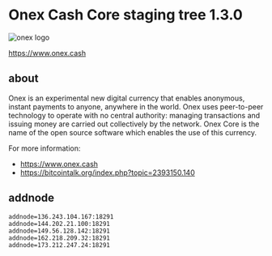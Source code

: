 Onex Cash Core staging tree 1.3.0
===============================

![onex logo](https://raw.githubusercontent.com/onexcash/onex-core/master/src/qt/res/images/light/onex_logo_horizontal.png)

https://www.onex.cash

about
----------------

Onex is an experimental new digital currency that enables anonymous, instant
payments to anyone, anywhere in the world. Onex uses peer-to-peer technology
to operate with no central authority: managing transactions and issuing money
are carried out collectively by the network. Onex Core is the name of the open
source software which enables the use of this currency.

For more information:

* https://www.onex.cash
* https://bitcointalk.org/index.php?topic=2393150.140

addnode
---------------
```
addnode=136.243.104.167:18291
addnode=144.202.21.100:18291
addnode=149.56.128.142:18291
addnode=162.218.209.32:18291
addnode=173.212.247.24:18291
```
